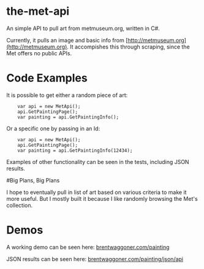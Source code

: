 # the-met-api
An simple API to pull art from metmuseum.org, written in C#.

Currently, it pulls an image and basic info from [http://metmuseum.org](http://metmuseum.org). It accompishes this through scraping, since the Met offers no public APIs.

# Code Examples

It is possible to get either a random piece of art:
```
    var api = new MetApi();
    api.GetPaintingPage();
    var painting = api.GetPaintingInfo();
```


Or a specific one by passing in an Id:
```
    var api = new MetApi();
    api.GetPaintingPage();
    var painting = api.GetPaintingInfo(12434);
```

Examples of other functionality can be seen in the tests, including JSON results.

#Big Plans, Big Plans

I hope to eventually pull in list of art based on various criteria to make it more useful. But I mostly built it because I like randomly browsing the Met's collection.

# Demos

A working demo can be seen here:
[brentwaggoner.com/painting](http://brentwaggoner.com/painting/)

JSON results can be seen here:
[brentwaggoner.com/painting/json/api](http://brentwaggoner.com/painting/json/api)
